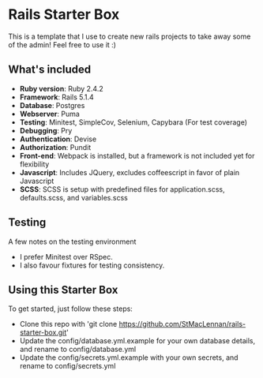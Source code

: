 # Rails Starter Box

This is a template that I use to create new rails projects to take away some of the admin! Feel free to use it :)

## What's included
- **Ruby version**: Ruby 2.4.2
- **Framework**: Rails 5.1.4
- **Database**: Postgres
- **Webserver**: Puma
- **Testing**: Minitest, SimpleCov, Selenium, Capybara (For test coverage)
- **Debugging**: Pry
- **Authentication**: Devise
- **Authorization**: Pundit
- **Front-end**: Webpack is installed, but a framework is not included yet for flexibility
- **Javascript**: Includes JQuery, excludes coffeescript in favor of plain Javascript
- **SCSS**: SCSS is setup with predefined files for application.scss, defaults.scss, and variables.scss

## Testing
A few notes on the testing environment
- I prefer Minitest over RSpec.
- I also favour fixtures for testing consistency.


## Using this Starter Box
To get started, just follow these steps:
- Clone this repo with 'git clone https://github.com/StMacLennan/rails-starter-box.git'
- Update the config/database.yml.example for your own database details, and rename to config/database.yml
- Update the config/secrets.yml.example with your own secrets, and rename to config/secrets.yml

